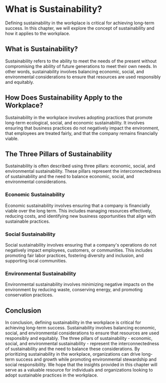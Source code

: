 What is Sustainability?
============================================================================

Defining sustainability in the workplace is critical for achieving long-term success. In this chapter, we will explore the concept of sustainability and how it applies to the workplace.

What is Sustainability?
-----------------------

Sustainability refers to the ability to meet the needs of the present without compromising the ability of future generations to meet their own needs. In other words, sustainability involves balancing economic, social, and environmental considerations to ensure that resources are used responsibly and equitably.

How Does Sustainability Apply to the Workplace?
-----------------------------------------------

Sustainability in the workplace involves adopting practices that promote long-term ecological, social, and economic sustainability. It involves ensuring that business practices do not negatively impact the environment, that employees are treated fairly, and that the company remains financially viable.

The Three Pillars of Sustainability
-----------------------------------

Sustainability is often described using three pillars: economic, social, and environmental sustainability. These pillars represent the interconnectedness of sustainability and the need to balance economic, social, and environmental considerations.

### Economic Sustainability

Economic sustainability involves ensuring that a company is financially viable over the long term. This includes managing resources effectively, reducing costs, and identifying new business opportunities that align with sustainable practices.

### Social Sustainability

Social sustainability involves ensuring that a company's operations do not negatively impact employees, customers, or communities. This includes promoting fair labor practices, fostering diversity and inclusion, and supporting local communities.

### Environmental Sustainability

Environmental sustainability involves minimizing negative impacts on the environment by reducing waste, conserving energy, and promoting conservation practices.

Conclusion
----------

In conclusion, defining sustainability in the workplace is critical for achieving long-term success. Sustainability involves balancing economic, social, and environmental considerations to ensure that resources are used responsibly and equitably. The three pillars of sustainability - economic, social, and environmental sustainability - represent the interconnectedness of sustainability and the need to balance these considerations. By prioritizing sustainability in the workplace, organizations can drive long-term success and growth while promoting environmental stewardship and social responsibility. We hope that the insights provided in this chapter will serve as a valuable resource for individuals and organizations looking to adopt sustainable practices in the workplace.


